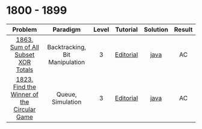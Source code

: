 # 1800 - 1899

|                                                      Problem                                                      |            Paradigm            | Level |                                          Tutorial                                          |                         Solution                         | Result |
| :---------------------------------------------------------------------------------------------------------------: | :----------------------------: | :---: | :----------------------------------------------------------------------------------------: | :------------------------------------------------------: | :----: |
|         [1863. Sum of All Subset XOR Totals](https://leetcode.com/problems/sum-of-all-subset-xor-totals/)         | Backtracking, Bit Manipulation |   3   |     [Editorial](https://leetcode.com/problems/sum-of-all-subset-xor-totals/editorial/)     |     [java](./1863_Sum_of_All_Subset_XOR_Totals.java)     |   AC   |
| [1823. Find the Winner of the Circular Game](https://leetcode.com/problems/find-the-winner-of-the-circular-game/) |       Queue, Simulation        |   3   | [Editorial](https://leetcode.com/problems/find-the-winner-of-the-circular-game/editorial/) | [java](./1823_Find_the_Winner_of_the_Circular_Game.java) |   AC   |
